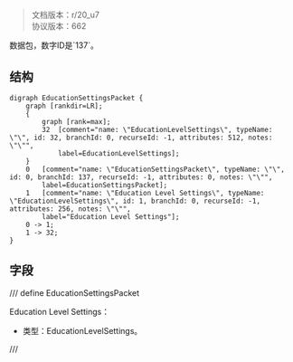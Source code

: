 # <!-- md:samp EducationSettingsPacket -->

> 文档版本：r/20_u7<br/>协议版本：662

<!-- md:samp EducationSettingsPacket -->数据包，数字ID是`137`。

## 结构

```viz
digraph EducationSettingsPacket {
	graph [rankdir=LR];
	{
		graph [rank=max];
		32	[comment="name: \"EducationLevelSettings\", typeName: \"\", id: 32, branchId: 0, recurseId: -1, attributes: 512, notes: \"\"",
			label=EducationLevelSettings];
	}
	0	[comment="name: \"EducationSettingsPacket\", typeName: \"\", id: 0, branchId: 137, recurseId: -1, attributes: 0, notes: \"\"",
		label=EducationSettingsPacket];
	1	[comment="name: \"Education Level Settings\", typeName: \"EducationLevelSettings\", id: 1, branchId: 0, recurseId: -1, attributes: 256, notes: \"\"",
		label="Education Level Settings"];
	0 -> 1;
	1 -> 32;
}

```

## 字段

/// define
EducationSettingsPacket

Education Level Settings：[<!-- md:samp EducationLevelSettings -->](refs/protocols/types/educationlevelsettings.md)

- 类型：EducationLevelSettings。


///
